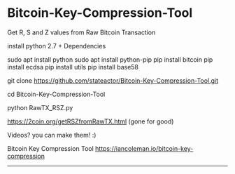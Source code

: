 
# Bitcoin-Key-Compression-Tool
Get R, S and Z values from Raw Bitcoin Transaction

install python 2.7 + Dependencies

sudo apt install python
sudo apt install python-pip
pip install bitcoin
pip install ecdsa
pip install utils
pip install base58

git clone https://github.com/stateactor/Bitcoin-Key-Compression-Tool.git

cd Bitcoin-Key-Compression-Tool

python RawTX_RSZ.py

https://2coin.org/getRSZfromRawTX.html (gone for good)

Videos? you can make them! :)

Bitcoin Key Compression Tool
https://iancoleman.io/bitcoin-key-compression


-----------------------------------------
